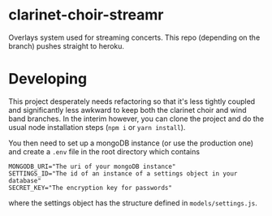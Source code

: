 # clarinet-choir-streamr
Overlays system used for streaming concerts.
This repo (depending on the branch) pushes straight to heroku.

# Developing
This project desperately needs refactoring so that it's less tightly coupled and significantly less awkward to keep both the clarinet choir and wind band branches. In the interim however, you can clone the project and do the usual node installation steps (`npm i` or `yarn install`).

You then need to set up a mongoDB instance (or use the production one) and create a `.env` file in the root directory which contains

```shell
MONGODB_URI="The uri of your mongoDB instance"
SETTINGS_ID="The id of an instance of a settings object in your database"
SECRET_KEY="The encryption key for passwords"
```

where the settings object has the structure defined in `models/settings.js`.
